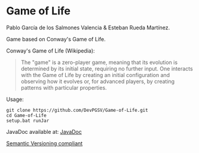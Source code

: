 # Game of Life

Pablo García de los Salmones Valencia & Esteban Rueda Martínez.
 
Game based on Conway's Game of Life.

Conway's Game of Life (Wikipedia):
>The "game" is a zero-player game, meaning that its evolution is determined by its initial state, requiring no further input. One interacts with the Game of Life by creating an initial configuration and observing how it evolves or, for advanced players, by creating patterns with particular properties.


Usage:

```batch
git clone https://github.com/DevPGSV/Game-of-Life.git
cd Game-of-Life
setup.bat runJar
```


JavaDoc available at: [JavaDoc](http://devpgsv.github.io/Game-of-Life/)


[Semantic Versioning compliant](http://semver.org/)

